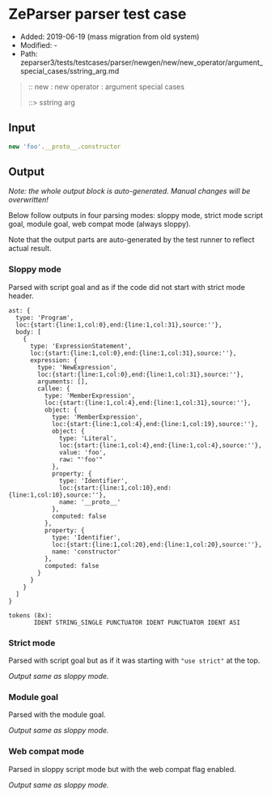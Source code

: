 # ZeParser parser test case

- Added: 2019-06-19 (mass migration from old system)
- Modified: -
- Path: zeparser3/tests/testcases/parser/newgen/new/new_operator/argument_special_cases/sstring_arg.md

> :: new : new operator : argument special cases
>
> ::> sstring arg

## Input

`````js
new 'foo'.__proto__.constructor
`````

## Output

_Note: the whole output block is auto-generated. Manual changes will be overwritten!_

Below follow outputs in four parsing modes: sloppy mode, strict mode script goal, module goal, web compat mode (always sloppy).

Note that the output parts are auto-generated by the test runner to reflect actual result.

### Sloppy mode

Parsed with script goal and as if the code did not start with strict mode header.

`````
ast: {
  type: 'Program',
  loc:{start:{line:1,col:0},end:{line:1,col:31},source:''},
  body: [
    {
      type: 'ExpressionStatement',
      loc:{start:{line:1,col:0},end:{line:1,col:31},source:''},
      expression: {
        type: 'NewExpression',
        loc:{start:{line:1,col:0},end:{line:1,col:31},source:''},
        arguments: [],
        callee: {
          type: 'MemberExpression',
          loc:{start:{line:1,col:4},end:{line:1,col:31},source:''},
          object: {
            type: 'MemberExpression',
            loc:{start:{line:1,col:4},end:{line:1,col:19},source:''},
            object: {
              type: 'Literal',
              loc:{start:{line:1,col:4},end:{line:1,col:4},source:''},
              value: 'foo',
              raw: "'foo'"
            },
            property: {
              type: 'Identifier',
              loc:{start:{line:1,col:10},end:{line:1,col:10},source:''},
              name: '__proto__'
            },
            computed: false
          },
          property: {
            type: 'Identifier',
            loc:{start:{line:1,col:20},end:{line:1,col:20},source:''},
            name: 'constructor'
          },
          computed: false
        }
      }
    }
  ]
}

tokens (8x):
       IDENT STRING_SINGLE PUNCTUATOR IDENT PUNCTUATOR IDENT ASI
`````

### Strict mode

Parsed with script goal but as if it was starting with `"use strict"` at the top.

_Output same as sloppy mode._

### Module goal

Parsed with the module goal.

_Output same as sloppy mode._

### Web compat mode

Parsed in sloppy script mode but with the web compat flag enabled.

_Output same as sloppy mode._
